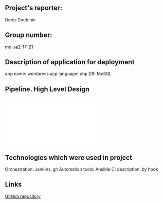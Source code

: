 ## Project's reporter: 
Denis Doubinin

## Group number: 
md-sa2-17-21

## Description of application for deployment

app name: wordpress
app language: php
DB: MySQL    

## Pipeline. High Level Design

![Scheme](sheme.pdf)

## Technologies which were used in project

Orchestration: Jenkins, git
Automation tools: Ansible
CI description: by hook



## Links

[GitHub repository](https://github.com/DenisDoubinin/hosting.git)


